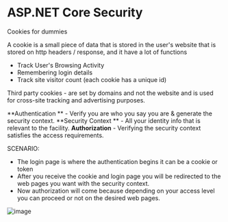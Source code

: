 # ASP.NET Core Security

Cookies  for dummies 

A cookie is a small piece of data that is stored in the user's website that is stored on http headers / response, and it have a lot of functions
* Track User's Browsing Activity
* Remembering login details
* Track site visitor count (each cookie has a unique id)

Third party cookies - are set by domains and not the website and is used for cross-site tracking and advertising purposes.


**Authentication ** - Verify you are who you say you are & generate the security context. 
**Security Context ** - All your identity info that is relevant to the facility. 
**Authorization** - Verifying the security context satisfies the access requirements. 

SCENARIO: 
* The login page is where the authentication begins it can be a cookie or token
* After you receive the cookie and login page you will be redirected to the web pages you want with the security context.
* Now authorization will come because depending on your access level you can proceed or not on the desired web pages.



![image](https://github.com/CryptoEmo-dev/.NetNotes/assets/123077155/f766176d-df60-40b9-82fd-d51cd063f7c9)

